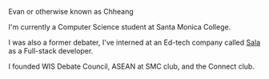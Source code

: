Evan or otherwise known as Chheang

I'm currently a Computer Science student at Santa Monica College.

I was also a former debater, I've interned at an Ed-tech company called [Sala](https://www.facebook.com/www.sala.co) as a Full-stack developer.

I founded WIS Debate Council, ASEAN at SMC club, and the Connect club.
